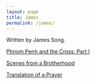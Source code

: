 ```yaml
---
layout: page
title: James
permalink: /james/
---
```


Written by James Song.

[Phnom Penh and the Cross: Part I](https://www.stim.blog/pp1/)

[Scenes from a Brotherhood](https://www.stim.blog/brotherhood/)

[Translation of a Prayer](https://www.stim.blog/prayer/)

<!--  [On Romans 5:8](https://www.stim.blog/romans/)

[Why I left Harvard](https://www.stim.blog/harvard/)



[The Highest Good](https://www.stim.blog/highest/)